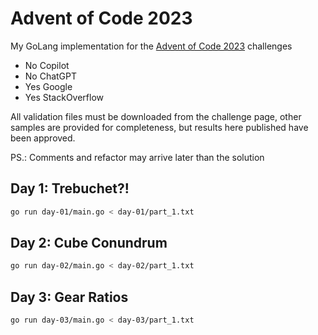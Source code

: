 # Advent of Code 2023

My GoLang implementation for the [Advent of Code 2023](https://adventofcode.com/2023) challenges

- No Copilot
- No ChatGPT
- Yes Google
- Yes StackOverflow

All validation files must be downloaded from the challenge page, other samples are provided for completeness, but results here published have been approved.

PS.: Comments and refactor may arrive later than the solution

## Day 1: Trebuchet?!

``` bash
go run day-01/main.go < day-01/part_1.txt
```

## Day 2: Cube Conundrum

``` bash
go run day-02/main.go < day-02/part_1.txt
```

## Day 3: Gear Ratios

``` bash
go run day-03/main.go < day-03/part_1.txt
```

